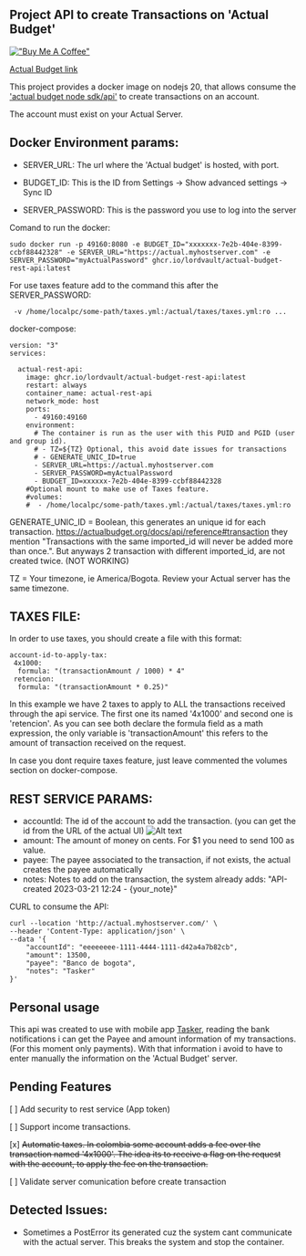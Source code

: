 Project API to create Transactions on 'Actual Budget'
-

[!["Buy Me A Coffee"](https://www.buymeacoffee.com/assets/img/custom_images/orange_img.png)](https://www.buymeacoffee.com/lordvault)

[Actual Budget link](https://actualbudget.org/)

This project provides a docker image on nodejs 20, that allows consume the ['actual budget node sdk/api'](https://actualbudget.org/docs/api/) to create transactions on an account.


The account must exist on your Actual Server.

Docker Environment params:
-
- SERVER_URL: The url where the 'Actual budget' is hosted, with port.
- BUDGET_ID: This is the ID from Settings → Show advanced settings → Sync ID

- SERVER_PASSWORD: This is the password you use to log into the server


Comand to run the docker:
```
sudo docker run -p 49160:8080 -e BUDGET_ID="xxxxxxx-7e2b-404e-8399-ccbf88442328" -e SERVER_URL="https://actual.myhostserver.com" -e SERVER_PASSWORD="myActualPassword" ghcr.io/lordvault/actual-budget-rest-api:latest
```

For use taxes feature add to the command this after the SERVER_PASSWORD:
```
 -v /home/localpc/some-path/taxes.yml:/actual/taxes/taxes.yml:ro ...
```



docker-compose:

```
version: "3"
services:

  actual-rest-api:
    image: ghcr.io/lordvault/actual-budget-rest-api:latest
    restart: always
    container_name: actual-rest-api
    network_mode: host
    ports:
      - 49160:49160
    environment:
      # The container is run as the user with this PUID and PGID (user and group id).
      # - TZ=${TZ} Optional, this avoid date issues for transactions
      # - GENERATE_UNIC_ID=true 
      - SERVER_URL=https://actual.myhostserver.com
      - SERVER_PASSWORD=myActualPassword
      - BUDGET_ID=xxxxxx-7e2b-404e-8399-ccbf88442328
    #Optional mount to make use of Taxes feature.
    #volumes:
    #  - /home/localpc/some-path/taxes.yml:/actual/taxes/taxes.yml:ro  
```     

GENERATE_UNIC_ID = Boolean, this generates an unique id for each transaction. https://actualbudget.org/docs/api/reference#transaction they mention "Transactions with the same imported_id will never be added more than once.". But anyways 2 transaction with different imported_id, are not created twice. (NOT WORKING)

TZ = Your timezone, ie America/Bogota. Review your Actual server has the same timezone. 



TAXES FILE:
-

In order to use taxes, you should create a file with this format:
```
account-id-to-apply-tax:
 4x1000:
  formula: "(transactionAmount / 1000) * 4"
 retencion:
  formula: "(transactionAmount * 0.25)"
```
In this example we have 2 taxes to apply to ALL the transactions received through the api service. The first one its named '4x1000' and second one is 'retencion'. As you can see both declare the formula field as a math expression, the only variable is 'transactionAmount' this refers to the amount of transaction received on the request.

In case you dont require taxes feature, just leave commented the volumes section on docker-compose.

REST SERVICE PARAMS:
-
- accountId: The id of the account to add the transaction. (you can get the id from the URL of the actual UI)
![Alt text](image.png)
- amount: The amount of money on cents. For $1 you need to send 100 as value.
- payee: The payee associated to the transaction, if not exists, the actual creates the payee automatically
- notes: Notes to add on the transaction, the system already adds: "API-created 2023-03-21 12:24 - {your_note}"


CURL to consume the API:
```
curl --location 'http://actual.myhostserver.com/' \
--header 'Content-Type: application/json' \
--data '{
    "accountId": "eeeeeeee-1111-4444-1111-d42a4a7b82cb",
    "amount": 13500,
    "payee": "Banco de bogota",
    "notes": "Tasker"
}'
```


Personal usage
- 
This api was created to use with mobile app [Tasker](https://tasker.joaoapps.com/), reading the bank notifications i can get the Payee and amount information of my transactions. (For this moment only payments). 
With that information i avoid to have to enter manually the information on the 'Actual Budget' server.


Pending Features
- 
[ ] Add security to rest service (App token)

[ ] Support income transactions.

[x] ~~Automatic taxes. In colombia some account adds a fee over the transaction named '4x1000'. The idea its to receive a flag on the request with the account, to apply the fee on the transaction.~~

[ ] Validate server comunication before create transaction
 

Detected Issues:
- 
- Sometimes a PostError its generated cuz the system cant communicate with the actual server. This breaks the system and stop the container.